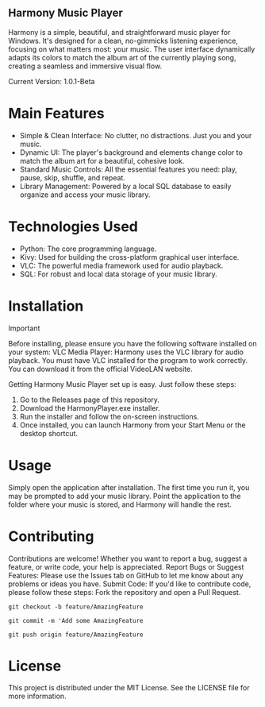 ## Harmony Music Player
Harmony is a simple, beautiful, and straightforward music player for Windows. It's designed for a clean, no-gimmicks listening experience, focusing on what matters most: your music. The user interface dynamically adapts its colors to match the album art of the currently playing song, creating a seamless and immersive visual flow.

Current Version: 1.0.1-Beta




# Main Features

- Simple & Clean Interface: No clutter, no distractions. Just you and your music.
- Dynamic UI: The player's background and elements change color to match the album art for a beautiful, cohesive look.
- Standard Music Controls: All the essential features you need: play, pause, skip, shuffle, and repeat.
- Library Management: Powered by a local SQL database to easily organize and access your music library.

# Technologies Used

- Python: The core programming language.
- Kivy: Used for building the cross-platform graphical user interface.
- VLC: The powerful media framework used for audio playback.
- SQL: For robust and local data storage of your music library.

# Installation

> [!IMPORTANT]
> Before installing, please ensure you have the following software installed on your system:
> VLC Media Player: Harmony uses the VLC library for audio playback. You must have VLC installed for the program to work correctly. You can download it from the official VideoLAN website.

Getting Harmony Music Player set up is easy. Just follow these steps:

1. Go to the Releases page of this repository.
2. Download the HarmonyPlayer.exe installer.
3. Run the installer and follow the on-screen instructions.
4. Once installed, you can launch Harmony from your Start Menu or the desktop shortcut.

# Usage
Simply open the application after installation. The first time you run it, you may be prompted to add your music library. Point the application to the folder where your music is stored, and Harmony will handle the rest.

# Contributing

Contributions are welcome! Whether you want to report a bug, suggest a feature, or write code, your help is appreciated.
Report Bugs or Suggest Features: Please use the Issues tab on GitHub to let me know about any problems or ideas you have.
Submit Code: If you'd like to contribute code, please follow these steps:
Fork the repository and open a Pull Request.
~~~
git checkout -b feature/AmazingFeature

git commit -m 'Add some AmazingFeature

git push origin feature/AmazingFeature
~~~
# License
This project is distributed under the MIT License. See the LICENSE file for more information.

